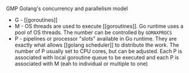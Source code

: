 GMP Golang's concurrency and parallelism model
- G - [[goroutines]]
- M - OS threads are used to execute [[goroutines]]. Go runtime uses a pool of OS threads. The number can be controlled by `GOMAXPROCS`
- P - pipelines or processor "slots" available in Go runtime. They are exactly what allows [[golang scheduler]] to distribute the work. The number of P usually set to CPU cores, but can be adjusted. Each P is associated with local goroutine queue to be executed and each P is associated with M (eah to individual or multiple to one)
